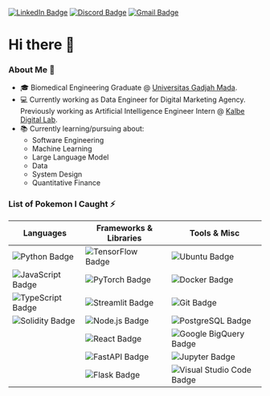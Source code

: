 [![LinkedIn Badge](https://img.shields.io/badge/rsydn-0A66C2?logo=linkedin&logoColor=fff&style=flat&href=https://www.linkedin.com/in/rsydn/)](https://www.linkedin.com/in/rsydn/) [![Discord Badge](https://img.shields.io/badge/diabolicjoker-5865F2?logo=discord&logoColor=fff&style=flat&href=https://discordapp.com/users/312064147154010112)](https://discordapp.com/users/312064147154010112) [![Gmail Badge](https://img.shields.io/badge/rasyidanakbar@mail.ugm.ac.id-EA4335?logo=gmail&logoColor=fff&style=flat&href=mailto:rasyidanakbar@mail.ugm.ac.id)](mailto:rasyidanakbar@mail.ugm.ac.id)

# Hi there 👋 

### About Me 🤔

- 🎓 Biomedical Engineering Graduate @ [Universitas Gadjah Mada](https://ugm.ac.id/en/).
- 💻 Currently working as Data Engineer for Digital Marketing Agency. Previously working as Artificial Intelligence Engineer Intern @ [Kalbe Digital Lab](https://www.kalbe.co.id/en).
- 📚 Currently learning/pursuing about:
  - Software Engineering
  - Machine Learning
  - Large Language Model
  - Data
  - System Design
  - Quantitative Finance

### List of Pokemon I Caught ⚡

| **Languages**        | **Frameworks & Libraries** | **Tools & Misc**            |
|----------------------|----------------------------|-----------------------------|
| ![Python Badge](https://img.shields.io/badge/Python-3776AB?logo=python&logoColor=fff&style=flat) | ![TensorFlow Badge](https://img.shields.io/badge/TensorFlow-FF6F00?logo=tensorflow&logoColor=fff&style=flat) | ![Ubuntu Badge](https://img.shields.io/badge/Ubuntu-E95420?logo=ubuntu&logoColor=fff&style=flat) |
| ![JavaScript Badge](https://img.shields.io/badge/JavaScript-F7DF1E?logo=javascript&logoColor=000&style=flat) | ![PyTorch Badge](https://img.shields.io/badge/PyTorch-EE4C2C?logo=pytorch&logoColor=fff&style=flat) | ![Docker Badge](https://img.shields.io/badge/Docker-2496ED?logo=docker&logoColor=fff&style=flat) |
| ![TypeScript Badge](https://img.shields.io/badge/TypeScript-3178C6?logo=typescript&logoColor=fff&style=flat) | ![Streamlit Badge](https://img.shields.io/badge/Streamlit-FF4B4B?logo=streamlit&logoColor=fff&style=flat) | ![Git Badge](https://img.shields.io/badge/Git-F05032?logo=git&logoColor=fff&style=flat) |
| ![Solidity Badge](https://img.shields.io/badge/Solidity-363636?logo=solidity&logoColor=fff&style=flat)  | ![Node.js Badge](https://img.shields.io/badge/Node.js-393?logo=nodedotjs&logoColor=fff&style=flat) | ![PostgreSQL Badge](https://img.shields.io/badge/PostgreSQL-4169E1?logo=postgresql&logoColor=fff&style=flat) |
|                      | ![React Badge](https://img.shields.io/badge/React-61DAFB?logo=react&logoColor=000&style=flat) | ![Google BigQuery Badge](https://img.shields.io/badge/Google%20BigQuery-669DF6?logo=googlebigquery&logoColor=fff&style=flat) |
|                      | ![FastAPI Badge](https://img.shields.io/badge/FastAPI-009688?logo=fastapi&logoColor=fff&style=flat) | ![Jupyter Badge](https://img.shields.io/badge/Jupyter-F37626?logo=jupyter&logoColor=fff&style=flat) |
|                      | ![Flask Badge](https://img.shields.io/badge/Flask-000?logo=flask&logoColor=fff&style=flat) | ![Visual Studio Code Badge](https://img.shields.io/badge/Visual%20Studio%20Code-007ACC?logo=visualstudiocode&logoColor=fff&style=flat) |


